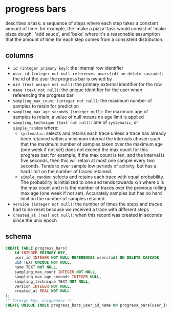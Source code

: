 # progress bars

describes a task: a sequence of steps where each step takes a constant amount of
time. for example, the 'make a pizza' task would consist of 'make pizza dough',
'add sauce', and 'bake' where it's a reasonable assumption that the amount of
time for each step comes from a consistent distribution.

## columns

- `id (integer primary key)`: the internal row identifier
- `user_id (integer not null references users(id) on delete cascade)`: the id of
  the user the progress bar is owned by
- `uid (text unique not null)`: the primary external identifier for the row
- `name (text not null)`: the unique identifier for the user when referencing the progress bar
- `sampling_max_count (integer not null)`: the maximum number of samples to retain for prediction
- `sampling_max_age_seconds (integer null)`: the maximum age of samples to
  retain; a value of null means no age limit is applied
- `sampling_technique (text not null)`: one of `systematic`, or `simple_random` where:
  - `systematic`: selects and retains each trace unless a trace has already been
    retained within a minimum interval the intervals chosen such that the
    maximum number of samples taken over the maximum age (one week if not set)
    does not exceed the max count for this progress bar; for example, if the max
    count is ten, and the interval is five seconds, then this will retain at most
    one sample every two seconds. Tends to over sample low periods of activity,
    but has a hard limit on the number of traces retained.
  - `simple_random`: selects and retains each trace with equal probability. The
    probability is initialized to one and tends towards x/n where x is the max
    count and n is the number of traces over the previous rolling max age (one
    week if not set). Accurately samples but has no hard limit on the number of
    samples retained.
- `version (integer not null)`: the number of times the steps and traces had to
  be reset because we received a trace with different steps
- `created_at (real not null)`: when this record was created in seconds since
  the unix epoch

## schema

```sql
CREATE TABLE progress_bars(
    id INTEGER PRIMARY KEY,
    user_id INTEGER NOT NULL REFERENCES users(id) ON DELETE CASCADE,
    uid TEXT UNIQUE NOT NULL,
    name TEXT NOT NULL,
    sampling_max_count INTEGER NOT NULL,
    sampling_max_age_seconds INTEGER NULL,
    sampling_technique TEXT NOT NULL,
    version INTEGER NOT NULL,
    created_at REAL NOT NULL
);
/* foreign key, uniqueness */
CREATE UNIQUE INDEX progress_bars_user_id_name ON progress_bars(user_id, name);
```
